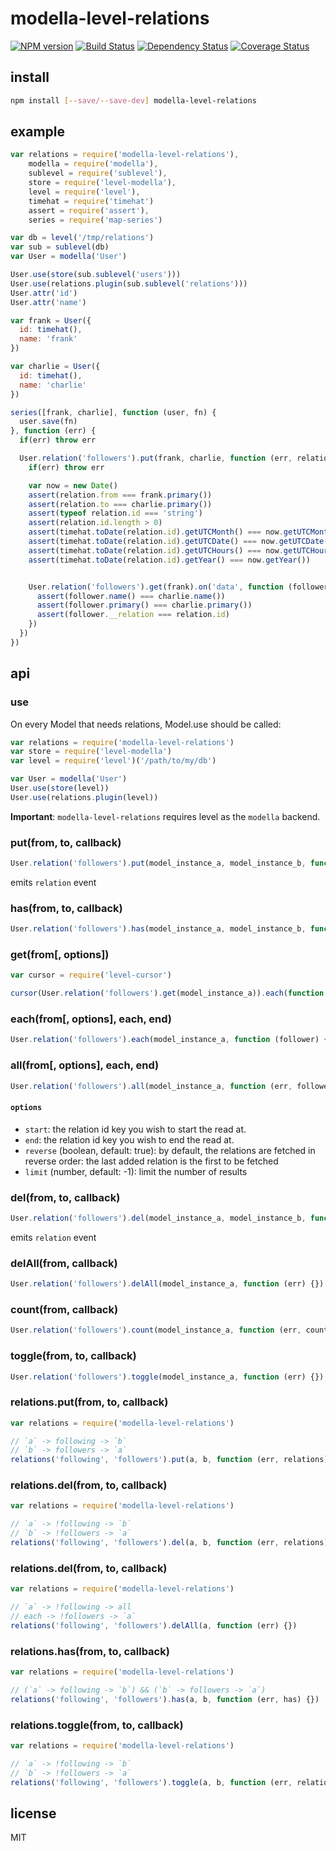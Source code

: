 # modella-level-relations

[![NPM version](https://badge.fury.io/js/modella-level-relations.png)](http://badge.fury.io/js/modella-level-relations)
[![Build Status](https://secure.travis-ci.org/ramitos/modella-level-relations.png)](http://travis-ci.org/ramitos/modella-level-relations)
[![Dependency Status](https://gemnasium.com/ramitos/modella-level-relations.png)](https://gemnasium.com/ramitos/modella-level-relations)
[![Coverage Status](https://coveralls.io/repos/ramitos/modella-level-relations/badge.png?branch=master)](https://coveralls.io/r/ramitos/modella-level-relations?branch=master)

## install

```bash
npm install [--save/--save-dev] modella-level-relations
```

## example

```js
var relations = require('modella-level-relations'),
    modella = require('modella'),
    sublevel = require('sublevel'),
    store = require('level-modella'),
    level = require('level'),
    timehat = require('timehat')
    assert = require('assert'),
    series = require('map-series')

var db = level('/tmp/relations')
var sub = sublevel(db)
var User = modella('User')

User.use(store(sub.sublevel('users')))
User.use(relations.plugin(sub.sublevel('relations')))
User.attr('id')
User.attr('name')

var frank = User({
  id: timehat(),
  name: 'frank'
})

var charlie = User({
  id: timehat(),
  name: 'charlie'
})

series([frank, charlie], function (user, fn) {
  user.save(fn)
}, function (err) {
  if(err) throw err

  User.relation('followers').put(frank, charlie, function (err, relation) {
    if(err) throw err

    var now = new Date()
    assert(relation.from === frank.primary())
    assert(relation.to === charlie.primary())
    assert(typeof relation.id === 'string')
    assert(relation.id.length > 0)
    assert(timehat.toDate(relation.id).getUTCMonth() === now.getUTCMonth())
    assert(timehat.toDate(relation.id).getUTCDate() === now.getUTCDate())
    assert(timehat.toDate(relation.id).getUTCHours() === now.getUTCHours())
    assert(timehat.toDate(relation.id).getYear() === now.getYear())


    User.relation('followers').get(frank).on('data', function (follower) {
      assert(follower.name() === charlie.name())
      assert(follower.primary() === charlie.primary())
      assert(follower.__relation === relation.id)
    })
  })
})
```

## api

### use

On every Model that needs relations, Model.use should be called:

```js
var relations = require('modella-level-relations')
var store = require('level-modella')
var level = require('level')('/path/to/my/db')

var User = modella('User')
User.use(store(level))
User.use(relations.plugin(level))
```

**Important**: `modella-level-relations` requires level as the `modella` backend.

### put(from, to, callback)

```js
User.relation('followers').put(model_instance_a, model_instance_b, function (err, relation) {})
```

emits `relation` event

### has(from, to, callback)

```js
User.relation('followers').has(model_instance_a, model_instance_b, function (err, has) {})
```

### get(from[, options])

```js
var cursor = require('level-cursor')

cursor(User.relation('followers').get(model_instance_a)).each(function (follower) {}, function (err) {})
```

### each(from[, options], each, end)

```js
User.relation('followers').each(model_instance_a, function (follower) {}, function (err) {})
```

### all(from[, options], each, end)

```js
User.relation('followers').all(model_instance_a, function (err, followers) {})
```


#### `options`

 * `start`: the relation id key you wish to start the read at.
 * `end`: the relation id key you wish to end the read at.
 * `reverse` (boolean, default: true): by default, the relations are fetched in reverse order: the last added relation is the first to be fetched
 * `limit` (number, default: -1): limit the number of results

### del(from, to, callback)

```js
User.relation('followers').del(model_instance_a, model_instance_b, function (err) {})
```

emits `relation` event

### delAll(from, callback)

```js
User.relation('followers').delAll(model_instance_a, function (err) {})
```

### count(from, callback)

```js
User.relation('followers').count(model_instance_a, function (err, count) {})
```

### toggle(from, to, callback)

```js
User.relation('followers').toggle(model_instance_a, function (err) {})
```


### relations.put(from, to, callback)

```js
var relations = require('modella-level-relations')

// `a` -> following -> `b`
// `b` -> followers -> `a`
relations('following', 'followers').put(a, b, function (err, relations) {})
```

### relations.del(from, to, callback)

```js
var relations = require('modella-level-relations')

// `a` -> !following -> `b`
// `b` -> !followers -> `a`
relations('following', 'followers').del(a, b, function (err, relations) {})
```

### relations.del(from, to, callback)

```js
var relations = require('modella-level-relations')

// `a` -> !following -> all
// each -> !followers -> `a`
relations('following', 'followers').delAll(a, function (err) {})
```

### relations.has(from, to, callback)

```js
var relations = require('modella-level-relations')

// (`a` -> following -> `b`) && (`b` -> followers -> `a`)
relations('following', 'followers').has(a, b, function (err, has) {})
```

### relations.toggle(from, to, callback)

```js
var relations = require('modella-level-relations')

// `a` -> !following -> `b`
// `b` -> !followers -> `a`
relations('following', 'followers').toggle(a, b, function (err, relations) {})
```

## license

MIT